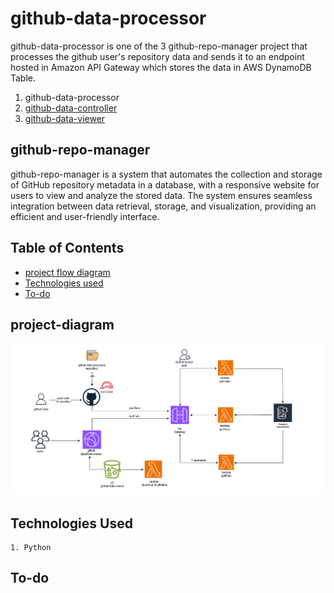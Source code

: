 # github-data-processor

github-data-processor is one of the 3 github-repo-manager project that processes the github user's repository data and sends it to an endpoint hosted in Amazon API Gateway which stores the data in AWS DynamoDB Table.

1. github-data-processor
2. [github-data-controller](https://github.com/ravilladhaneesh/github-data-controller)
3. [github-data-viewer](https://github.com/ravilladhaneesh/github-data-viewer)


## github-repo-manager

github-repo-manager is a system that automates the collection and storage of GitHub repository metadata in a database, with a
responsive website for users to view and analyze the stored data. The system ensures seamless integration
between data retrieval, storage, and visualization, providing an efficient and user-friendly interface.


## Table of Contents

- [project flow diagram](#project-diagram)
- [Technologies used](#Technologies-Used)
- [To-do](#To-do)


## project-diagram

![project flow diagram](https://github.com/ravilladhaneesh/github-data-viewer/blob/master/src/static/images/project-final-diagram.png)


## Technologies Used

    1. Python


## To-do